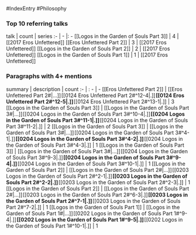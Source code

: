 #IndexEntry #Philosophy

### Top 10 referring talks
talk | count | series
:- | - |: -
[[Logos in the Garden of Souls Part 3]] | 4 | [[2017 Eros Unfettered]]
[[Eros Unfettered Part 2]] | 3 | [[2017 Eros Unfettered]]
[[Logos in the Garden of Souls Part 2]] | 2 | [[2017 Eros Unfettered]]
[[Logos in the Garden of Souls Part 1]] | 1 | [[2017 Eros Unfettered]]

### Paragraphs with 4+ mentions
summary | description | count
:- | : - | -
[[Eros Unfettered Part 2]] | [[Eros Unfettered Part 2#\|...]] [[0124 Eros Unfettered Part 2#^12-4\|.]] **[[0124 Eros Unfettered Part 2#^12-5\|.]]** [[0124 Eros Unfettered Part 2#^13-1\|.]] | 3
[[Logos in the Garden of Souls Part 3]] | [[Logos in the Garden of Souls Part 3#\|...]] [[0204 Logos in the Garden of Souls Part 3#^10-4\|.]] **[[0204 Logos in the Garden of Souls Part 3#^11-1\|.]]** [[0204 Logos in the Garden of Souls Part 3#^11-2\|.]] | 2
[[Logos in the Garden of Souls Part 3]] | [[Logos in the Garden of Souls Part 3#\|...]] [[0204 Logos in the Garden of Souls Part 3#^4-1\|.]] **[[0204 Logos in the Garden of Souls Part 3#^4-2\|.]]** [[0204 Logos in the Garden of Souls Part 3#^4-3\|.]] | 1
[[Logos in the Garden of Souls Part 3]] | [[Logos in the Garden of Souls Part 3#\|...]] [[0204 Logos in the Garden of Souls Part 3#^9-3\|.]] **[[0204 Logos in the Garden of Souls Part 3#^9-4\|.]]** [[0204 Logos in the Garden of Souls Part 3#^10-1\|.]] | 1
[[Logos in the Garden of Souls Part 2]] | [[Logos in the Garden of Souls Part 2#\|...]] [[0203 Logos in the Garden of Souls Part 2#^2-1\|.]] **[[0203 Logos in the Garden of Souls Part 2#^2-2\|.]]** [[0203 Logos in the Garden of Souls Part 2#^2-3\|.]] | 1
[[Logos in the Garden of Souls Part 2]] | [[Logos in the Garden of Souls Part 2#\|...]] [[0203 Logos in the Garden of Souls Part 2#^6-3\|.]] **[[0203 Logos in the Garden of Souls Part 2#^7-1\|.]]** [[0203 Logos in the Garden of Souls Part 2#^7-2\|.]] | 1
[[Logos in the Garden of Souls Part 1]] | [[Logos in the Garden of Souls Part 1#\|...]] [[0202 Logos in the Garden of Souls Part 1#^9-4\|.]] **[[0202 Logos in the Garden of Souls Part 1#^9-5\|.]]** [[0202 Logos in the Garden of Souls Part 1#^10-1\|.]] | 1

